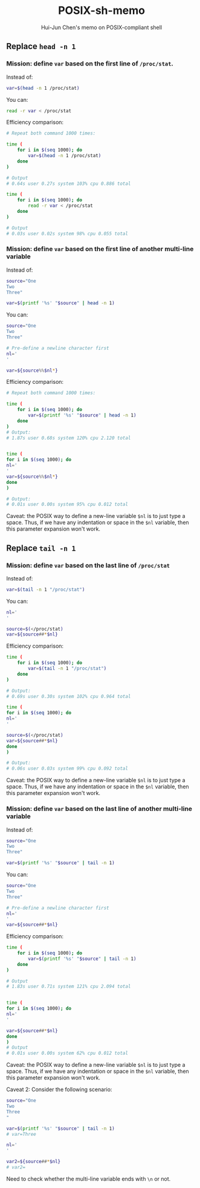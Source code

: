 <h1 align="center">POSIX-sh-memo</h1>
<p align="center">Hui-Jun Chen's memo on POSIX-compliant shell</p>

## Replace `head -n 1`

### Mission: define `var` based on the first line of `/proc/stat`.

Instead of:

```sh
var=$(head -n 1 /proc/stat)
```

You can:

```sh
read -r var < /proc/stat
```

Efficiency comparison:

```sh
# Repeat both command 1000 times:

time (
    for i in $(seq 1000); do
        var=$(head -n 1 /proc/stat)
    done
)

# Output
# 0.64s user 0.27s system 103% cpu 0.886 total

time (
    for i in $(seq 1000); do
        read -r var < /proc/stat
    done
)

# Output
# 0.03s user 0.02s system 98% cpu 0.055 total
```

### Mission: define `var` based on the first line of another multi-line variable

Instead of:

```sh
source="One
Two
Three"

var=$(printf '%s' "$source" | head -n 1)
```

You can:

```sh
source="One
Two
Three"

# Pre-define a newline character first
nl='
'

var=${source%%$nl*}
```

Efficiency comparison:

```sh
# Repeat both command 1000 times:

time (
    for i in $(seq 1000); do
        var=$(printf '%s' "$source" | head -n 1)
    done
)
# Output:
# 1.87s user 0.68s system 120% cpu 2.120 total


time (
for i in $(seq 1000); do
nl='
'
var=${source%%$nl*}
done
)

# Output:
# 0.01s user 0.00s system 95% cpu 0.012 total
```

Caveat: the POSIX way to define a new-line variable `$nl` is to just type a space. Thus, if we have any indentation or space in the `$nl` variable, then this parameter expansion won't work.

## Replace `tail -n 1`

### Mission: define `var` based on the last line of `/proc/stat`

Instead of:

```sh
var=$(tail -n 1 "/proc/stat")
```

You can:

```sh
nl='
'

source=$(</proc/stat)
var=${source##*$nl}
```

Efficiency comparison:

```sh
time (
    for i in $(seq 1000); do
        var=$(tail -n 1 "/proc/stat")
    done
)

# Output:
# 0.69s user 0.30s system 102% cpu 0.964 total

time (
for i in $(seq 1000); do
nl='
'

source=$(</proc/stat)
var=${source##*$nl}
done
)

# Output:
# 0.06s user 0.03s system 99% cpu 0.092 total
```
Caveat: the POSIX way to define a new-line variable `$nl` is to just type a space. Thus, if we have any indentation or space in the `$nl` variable, then this parameter expansion won't work.

### Mission: define `var` based on the last line of another multi-line variable

Instead of:

```sh
source="One
Two
Three"

var=$(printf '%s' "$source" | tail -n 1)
```

You can:

```sh
source="One
Two
Three"

# Pre-define a newline character first
nl='
'
var=${source##*$nl}
```

Efficiency comparison:

```sh
time (
    for i in $(seq 1000); do
        var=$(printf '%s' "$source" | tail -n 1)
    done
)

# Output
# 1.83s user 0.71s system 121% cpu 2.094 total


time (
for i in $(seq 1000); do
nl='
'

var=${source##*$nl}
done
)
# Output
# 0.01s user 0.00s system 62% cpu 0.012 total
```

Caveat: the POSIX way to define a new-line variable `$nl` is to just type a space. Thus, if we have any indentation or space in the `$nl` variable, then this parameter expansion won't work.

Caveat 2: Consider the following scenario:

```sh
source="One
Two
Three
"

var=$(printf '%s' "$source" | tail -n 1)
# var=Three

nl='
'

var2=${source##*$nl}
# var2=
```

Need to check whether the multi-line variable ends with `\n` or not.
